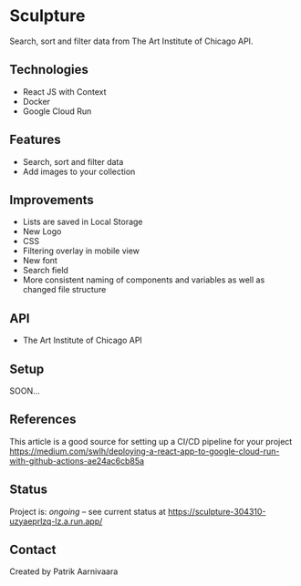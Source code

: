# Sculpture
Search, sort and filter data from The Art Institute of Chicago API.

## Technologies
* React JS with Context
* Docker
* Google Cloud Run

## Features
* Search, sort and filter data 
* Add images to your collection

## Improvements
* Lists are saved in Local Storage
* New Logo
* CSS
* Filtering overlay in mobile view
* New font
* Search field
* More consistent naming of components and variables as well as changed file structure

## API
* The Art Institute of Chicago API

## Setup
SOON...

## References
This article is a good source for setting up a CI/CD pipeline for your project 
https://medium.com/swlh/deploying-a-react-app-to-google-cloud-run-with-github-actions-ae24ac6cb85a

## Status
Project is: _ongoing_ – see current status at https://sculpture-304310-uzyaeprlzq-lz.a.run.app/

## Contact
Created by Patrik Aarnivaara
